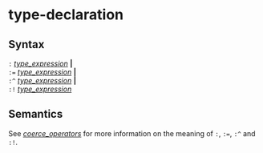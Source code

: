 # type-declaration

## Syntax

`:` [_type_expression_](type_expression.md) __|__\
`:=` [_type_expression_](type_expression.md) __|__\
`:^` [_type_expression_](type_expression.md) __|__\
`:!` [_type_expression_](type_expression.md)

## Semantics
See [_coerce_operators_](coerce_operators.md) for more information on the
meaning of `:`, `:=`, `:^` and `:!`.
